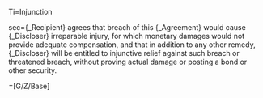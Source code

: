 Ti=Injunction

sec={_Recipient} agrees that breach of this {_Agreement} would cause {_Discloser} irreparable injury, for which monetary damages would not provide adequate compensation, and that in addition to any other remedy, {_Discloser} will be entitled to injunctive relief against such breach or threatened breach, without proving actual damage or posting a bond or other security.

=[G/Z/Base]
